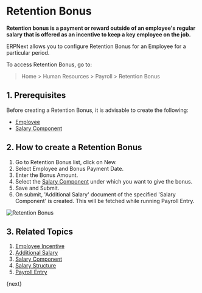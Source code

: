 <!-- add-breadcrumbs -->
# Retention Bonus


**Retention bonus is a payment or reward outside of an employee's regular salary that is offered as an incentive to keep a key employee on the job.**

 ERPNext allows you to configure Retention Bonus for an Employee for a particular period.

To access Retention Bonus, go to:
> Home > Human Resources > Payroll > Retention Bonus

## 1. Prerequisites

Before creating a Retention Bonus, it is advisable to create the following:

* [Employee](/docs/v13/user/manual/en/human-resources/employee)
* [Salary Component](/docs/v13/user/manual/en/human-resources/salary-component)

## 2. How to create a Retention Bonus

1. Go to Retention Bonus list, click on New.
1. Select Employee and Bonus Payment Date.
1. Enter the Bonus Amount.
1. Select the [Salary Component](/docs/v13/user/manual/en/human-resources/salary-component) under which you want to give the bonus.
1. Save and Submit.
1. On submit, 'Additional Salary' document of the specified 'Salary Component' is created. This will be fetched while running Payroll Entry.

 <img class="screenshot" alt="Retention Bonus" src="/docs/v13/assets/img/human-resources/retention-bonus.png">

## 3. Related Topics

1. [Employee Incentive](/docs/v13/user/manual/en/human-resources/employee-incentive)
1. [Additional Salary](/docs/v13/user/manual/en/human-resources/additional-salary)
1. [Salary Component](/docs/v13/user/manual/en/human-resources/salary-component)
1. [Salary Structure](/docs/v13/user/manual/en/human-resources/salary-structure)
1. [Payroll Entry](/docs/v13/user/manual/en/human-resources/payroll-entry)

{next}
